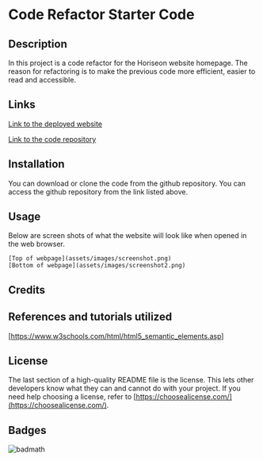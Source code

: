 # Code Refactor Starter Code

## Description

In this project is a code refactor for the Horiseon website homepage. The reason for refactoring is to make the previous code more efficient, easier to read and accessible. 

## Links

[Link to the deployed website](https://marissa424.github.io/ModuleOneChallenge/)

[Link to the code repository](https://github.com/marissa424/ModuleOneChallenge)


## Installation

You can download or clone the code from the github repository. 
You can access the github repository from the link listed above. 

## Usage
Below are screen shots of what the website will look like when opened in the web browser. 

    [Top of webpage](assets/images/screenshot.png)
    [Bottom of webpage](assets/images/screenshot2.png)


## Credits
## References and tutorials utilized
[https://www.w3schools.com/html/html5_semantic_elements.asp]

## License

The last section of a high-quality README file is the license. This lets other developers know what they can and cannot do with your project. If you need help choosing a license, refer to [https://choosealicense.com/](https://choosealicense.com/).


## Badges

![badmath](https://img.shields.io/github/languages/top/lernantino/badmath)

